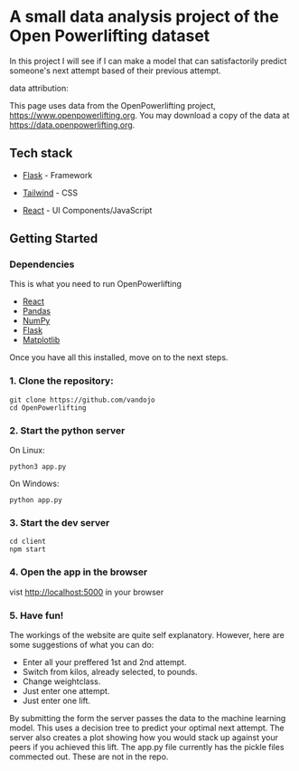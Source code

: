 # A small data analysis project of the Open Powerlifting dataset

In this project I will see if I can make a model that can satisfactorily predict someone's next attempt
based of their previous attempt.

data attribution:

This page uses data from the OpenPowerlifting project, https://www.openpowerlifting.org.
You may download a copy of the data at https://data.openpowerlifting.org.

## Tech stack

- [Flask](https://flask.palletsprojects.com/en/3.0.x/) - Framework
- [Tailwind](https://tailwindcss.com/) - CSS

- [React](https://react.dev/) - UI Components/JavaScript

## Getting Started

### Dependencies

This is what you need to run OpenPowerlifting

- [React](https://react.dev/)
- [Pandas](https://pandas.pydata.org/)
- [NumPy](https://numpy.org/)
- [Flask](https://flask.palletsprojects.com/en/3.0.x/)
- [Matplotlib](https://matplotlib.org/)

Once you have all this installed, move on to the next steps.

### 1. Clone the repository:

```shell
git clone https://github.com/vandojo
cd OpenPowerlifting
```

### 2. Start the python server

On Linux:

```shell
python3 app.py
```

On Windows:

```shell
python app.py
```

### 3. Start the dev server

```shell
cd client
npm start
```

### 4. Open the app in the browser

vist [http://localhost:5000](http://localhost:5000) in your browser

### 5. Have fun!

The workings of the website are quite self explanatory. However, here are some suggestions of what you can do:

- Enter all your preffered 1st and 2nd attempt.
- Switch from kilos, already selected, to pounds.
- Change weightclass.
- Just enter one attempt.
- Just enter one lift.

By submitting the form the server passes the data to the machine learning model. This uses a decision tree to predict your optimal next attempt. The server also creates a plot showing how you would stack up against your peers if you achieved this lift. The app.py file currently has the pickle files commected out. These are not in the repo.
